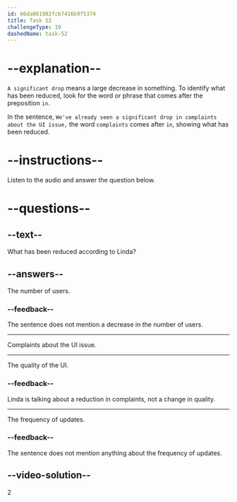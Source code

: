 ```yaml
---
id: 66da061982fcb7416b9f5374
title: Task 52
challengeType: 19
dashedName: task-52
---
```

<!--
AUDIO REFERENCE:
Linda: We've already seen a significant drop in complaints about the UI issue.
-->

# --explanation--

`A significant drop` means a large decrease in something. To identify what has been reduced, look for the word or phrase that comes after the preposition `in`. 

In the sentence, `We've already seen a significant drop in complaints about the UI issue,` the word `complaints` comes after `in`, showing what has been reduced.

# --instructions--

Listen to the audio and answer the question below.

# --questions--

## --text--

What has been reduced according to Linda?

## --answers--

The number of users.

### --feedback--

The sentence does not mention a decrease in the number of users.

---

Complaints about the UI issue.

---

The quality of the UI.

### --feedback--

Linda is talking about a reduction in complaints, not a change in quality.

---

The frequency of updates.

### --feedback--

The sentence does not mention anything about the frequency of updates.

## --video-solution--

2
